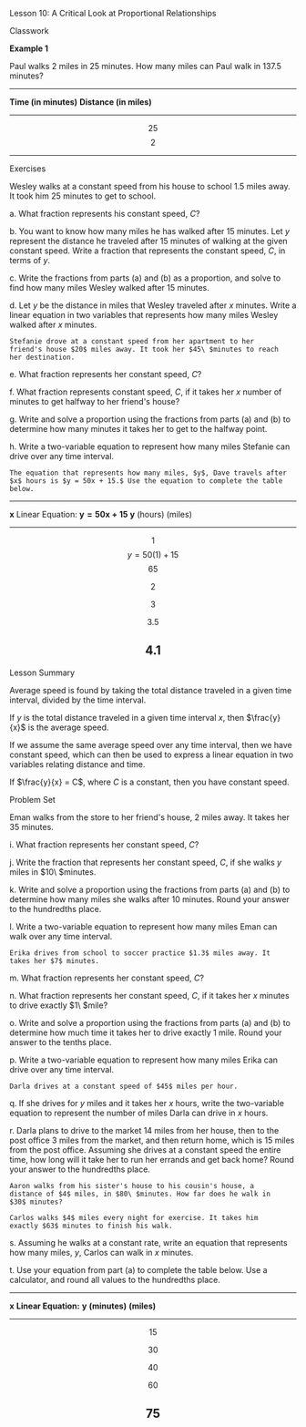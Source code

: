 Lesson 10: A Critical Look at Proportional Relationships

Classwork

**Example 1**

Paul walks$\ 2$ miles in $25$ minutes. How many miles can Paul walk in
$137.5$ minutes?

  -----------------------------------------------------------------------
  **Time (in minutes)**               **Distance (in miles)**
  ----------------------------------- -----------------------------------
  $$25$$                              $$2$$

                                      

                                      

                                      

                                      
  -----------------------------------------------------------------------

Exercises

Wesley walks at a constant speed from his house to school $1.5$ miles
away. It took him $25$ minutes to get to school.

a.  What fraction represents his constant speed, $C$?

b.  You want to know how many miles he has walked after $15$ minutes.
    Let$\ y$ represent the distance he traveled after$\ 15$ minutes of
    walking at the given constant speed. Write a fraction that
    represents the constant speed,$\ C$, in terms of $y$.

c.  Write the fractions from parts (a) and (b) as a proportion, and
    solve to find how many miles Wesley walked after $15$ minutes.

d.  Let $y$ be the distance in miles that Wesley traveled after $x$
    minutes. Write a linear equation in two variables that represents
    how many miles Wesley walked after $x$ minutes.

    Stefanie drove at a constant speed from her apartment to her
    friend's house $20$ miles away. It took her $45\ $minutes to reach
    her destination.

e.  What fraction represents her constant speed, $C$?

f.  What fraction represents constant speed, $C$, if it takes her $x$
    number of minutes to get halfway to her friend's house?

g.  Write and solve a proportion using the fractions from parts (a)
    and (b) to determine how many minutes it takes her to get to the
    halfway point.

h.  Write a two-variable equation to represent how many miles Stefanie
    can drive over any time interval.

    The equation that represents how many miles, $y$, Dave travels after
    $x$ hours is $y = 50x + 15.$ Use the equation to complete the table
    below.

  -------------------------------------------------------------------------
  $\mathbf{x}$   Linear Equation: $\mathbf{y = 50x + 15}$    $\mathbf{y}$
  (hours)                                                    (miles)
  -------------- ------------------------------------------- --------------
  $$1$$          $$y = 50(1) + 15$$                          $$65$$

  $$2$$                                                      

  $$3$$                                                      

  $$3.5$$                                                    

  $$4.1$$                                                    
  -------------------------------------------------------------------------

Lesson Summary

Average speed is found by taking the total distance traveled in a given
time interval, divided by the time interval.

If $y$ is the total distance traveled in a given time interval $x$, then
$\frac{y}{x}$ is the average speed.

If we assume the same average speed over any time interval, then we have
constant speed, which can then be used to express a linear equation in
two variables relating distance and time.

If $\frac{y}{x} = C$, where $C$ is a constant, then you have constant
speed.

Problem Set

Eman walks from the store to her friend's house, $2$ miles away. It
takes her $35$ minutes.

i.  What fraction represents her constant speed, $C$?

j.  Write the fraction that represents her constant speed, $C$, if she
    walks $y$ miles in $10\ $minutes.

k.  Write and solve a proportion using the fractions from parts (a)
    and (b) to determine how many miles she walks after $10$ minutes.
    Round your answer to the hundredths place.

l.  Write a two-variable equation to represent how many miles Eman can
    walk over any time interval.

    Erika drives from school to soccer practice $1.3$ miles away. It
    takes her $7$ minutes.

m.  What fraction represents her constant speed, $C$?

n.  What fraction represents her constant speed, $C$, if it takes her
    $x$ minutes to drive exactly $1\ $mile?

o.  Write and solve a proportion using the fractions from parts (a)
    and (b) to determine how much time it takes her to drive exactly $1$
    mile. Round your answer to the tenths place.

p.  Write a two-variable equation to represent how many miles Erika can
    drive over any time interval.

    Darla drives at a constant speed of $45$ miles per hour.

q.  If she drives for $y$ miles and it takes her $x$ hours, write the
    two-variable equation to represent the number of miles Darla can
    drive in $x$ hours.

r.  Darla plans to drive to the market $14$ miles from her house, then
    to the post office $3$ miles from the market, and then return home,
    which is $15$ miles from the post office. Assuming she drives at a
    constant speed the entire time, how long will it take her to run her
    errands and get back home? Round your answer to the hundredths
    place.

    Aaron walks from his sister's house to his cousin's house, a
    distance of $4$ miles, in $80\ $minutes. How far does he walk in
    $30$ minutes?

    Carlos walks $4$ miles every night for exercise. It takes him
    exactly $63$ minutes to finish his walk.

s.  Assuming he walks at a constant rate, write an equation that
    represents how many miles, $y$, Carlos can walk in $x$ minutes.

t.  Use your equation from part (a) to complete the table below. Use a
    calculator, and round all values to the hundredths place.

  ---------------------------------------------------------------------------
  $\mathbf{x}$    **Linear Equation:**                         $\mathbf{y}$
  **(minutes)**                                                **(miles)**
  --------------- -------------------------------------------- --------------
  $$15$$                                                       

  $$30$$                                                       

  $$40$$                                                       

  $$60$$                                                       

  $$75$$                                                       
  ---------------------------------------------------------------------------
